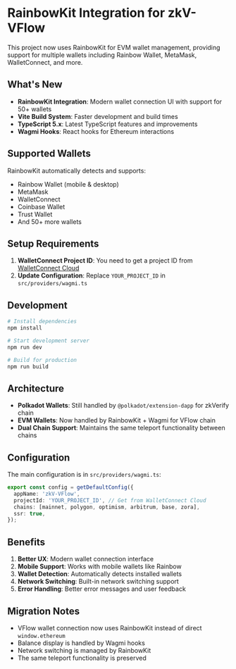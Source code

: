 # RainbowKit Integration for zkV-VFlow

This project now uses RainbowKit for EVM wallet management, providing support for multiple wallets including Rainbow Wallet, MetaMask, WalletConnect, and more.

## What's New

- **RainbowKit Integration**: Modern wallet connection UI with support for 50+ wallets
- **Vite Build System**: Faster development and build times
- **TypeScript 5.x**: Latest TypeScript features and improvements
- **Wagmi Hooks**: React hooks for Ethereum interactions

## Supported Wallets

RainbowKit automatically detects and supports:
- Rainbow Wallet (mobile & desktop)
- MetaMask
- WalletConnect
- Coinbase Wallet
- Trust Wallet
- And 50+ more wallets

## Setup Requirements

1. **WalletConnect Project ID**: You need to get a project ID from [WalletConnect Cloud](https://cloud.walletconnect.com/)
2. **Update Configuration**: Replace `YOUR_PROJECT_ID` in `src/providers/wagmi.ts`

## Development

```bash
# Install dependencies
npm install

# Start development server
npm run dev

# Build for production
npm run build
```

## Architecture

- **Polkadot Wallets**: Still handled by `@polkadot/extension-dapp` for zkVerify chain
- **EVM Wallets**: Now handled by RainbowKit + Wagmi for VFlow chain
- **Dual Chain Support**: Maintains the same teleport functionality between chains

## Configuration

The main configuration is in `src/providers/wagmi.ts`:

```typescript
export const config = getDefaultConfig({
  appName: 'zkV-VFlow',
  projectId: 'YOUR_PROJECT_ID', // Get from WalletConnect Cloud
  chains: [mainnet, polygon, optimism, arbitrum, base, zora],
  ssr: true,
});
```

## Benefits

1. **Better UX**: Modern wallet connection interface
2. **Mobile Support**: Works with mobile wallets like Rainbow
3. **Wallet Detection**: Automatically detects installed wallets
4. **Network Switching**: Built-in network switching support
5. **Error Handling**: Better error messages and user feedback

## Migration Notes

- VFlow wallet connection now uses RainbowKit instead of direct `window.ethereum`
- Balance display is handled by Wagmi hooks
- Network switching is managed by RainbowKit
- The same teleport functionality is preserved
